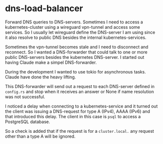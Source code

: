 # dns-load-balancer

Forward DNS queries to DNS-servers. Sometimes I need to access a kubernetes-cluster
using a wireguard vpn-tunnel and access some services. So I usually let wireguard
define the DNS-server I am using since it also resolve to public DNS besides the
internal kubernetes-services.

Sometimes the vpn-tunnel becomes stale and I need to disconnect and reconnect. So
I wanted a DNS-forwarder that could talk to one or more public DNS-servers besides
the kubernetes DNS-server. I started out having Claude make a simpel DNS-forwarder.

During the development I wanted to use tokio for asynchronous tasks. Claude have
done the heavy lifting.

This DNS-forwarder will send out a request to each DNS-server defined in `config.rs`
and stop when it receives an answer or None if name resolution was not successful.

I noticed a delay when connecting to a kubernetes-service and it turned out the client
was issuing a DNS-request for type A (IPv4), AAAA (IPv6) and that introduced this
delay. The client in this case is `psql` to access a PostgreSQL database.

So a check is added that if the request is for a `cluster.local.` any request other
than a type A will be ignored.
